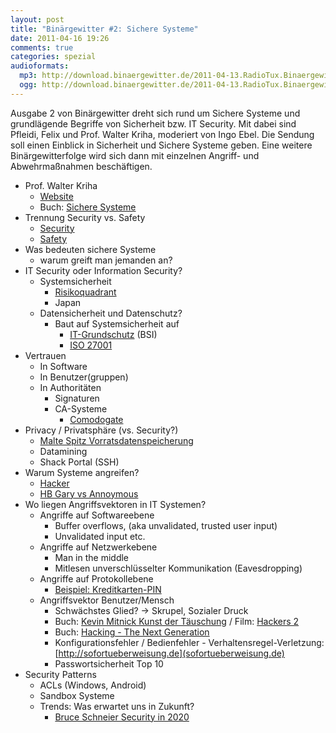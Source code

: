 ```yaml
---
layout: post
title: "Binärgewitter #2: Sichere Systeme"
date: 2011-04-16 19:26
comments: true
categories: spezial
audioformats:
  mp3: http://download.binaergewitter.de/2011-04-13.RadioTux.Binaergewitter.2.mp3
  ogg: http://download.binaergewitter.de/2011-04-13.RadioTux.Binaergewitter.2.ogg
---
```


Ausgabe 2 von Binärgewitter dreht sich rund um Sichere Systeme und grundlägende Begriffe von Sicherheit bzw. IT Security. Mit dabei sind Pfleidi, Felix und Prof. Walter Kriha, moderiert von Ingo Ebel. Die Sendung soll einen Einblick in Sicherheit und Sichere Systeme geben. Eine weitere Binärgewitterfolge wird sich dann mit einzelnen Angriff- und Abwehrmaßnahmen beschäftigen.

* Prof. Walter Kriha
    - [Website](http://kriha.org)
    - Buch: [Sichere Systeme](http://www.amazon.de/gp/product/3540789588/ref=as_li_ss_tl?ie=UTF8&tag=trektrip&amp;linkCode=as2&camp=1638&creative=19454&creativeASIN=3540789588)
* Trennung Security vs. Safety
  - [Security](http://en.wikipedia.org/wiki/Computer_security)
  - [Safety](http://en.wikipedia.org/wiki/Safety)
* Was bedeuten sichere Systeme
  - warum greift man jemanden an?
* IT Security oder Information Security?
  - Systemsicherheit
    * [Risikoquadrant](http://upload.wikimedia.org/wikipedia/commons/8/80/Risk_matrix_with_simple_quadrant_strategy.jpg)
    * Japan
  - Datensicherheit und Datenschutz?
    * Baut auf Systemsicherheit auf
      - [IT-Grundschutz](https://www.bsi.bund.de/DE/Themen/ITGrundschutz/itgrundschutz_node.html) (BSI)
      - [ISO 27001](http://iso27001security.com/)
* Vertrauen
  - In Software
  - In Benutzer(gruppen)
  - In Authoritäten
    * Signaturen
    * CA-Systeme
      - [Comodogate](http://www.f-secure.com/weblog/archives/00002128.html)
* Privacy / Privatsphäre (vs. Security?)
  - [Malte Spitz Vorratsdatenspeicherung](http://www.zeit.de/datenschutz/malte-spitz-vorratsdaten)
  - Datamining
  - Shack Portal (SSH)
* Warum Systeme angreifen?
  - [Hacker](http://de.wikipedia.org/wiki/Hacker)
  - [HB Gary vs Annoymous](http://www.zdnet.de/news/wirtschaft_sicherheit_security_bericht__anonymous__hackt_sicherheitsfirma_story-39001024-41548071-1.htm)
* Wo liegen Angriffsvektoren in IT Systemen?
  - Angriffe auf Softwareebene
    * Buffer overflows, (aka unvalidated, trusted user input)
    * Unvalidated input etc.
  - Angriffe auf Netzwerkebene
    * Man in the middle
    * Mitlesen unverschlüsselter Kommunikation (Eavesdropping)
  - Angriffe auf Protokollebene
    * [Beispiel: Kreditkarten-PIN](http://events.ccc.de/congress/2010/Fahrplan/events/4211.en.html)
  - Angriffsvektor Benutzer/Mensch
    * Schwächstes Glied? -> Skrupel, Sozialer Druck
    * Buch: [Kevin Mitnick Kunst der Täuschung](http://www.amazon.de/gp/product/3826615697/ref=as_li_ss_tl?ie=UTF8&tag=trektrip&linkCode=as2&camp=1638&amp;creative=19454&amp;creativeASIN=3826615697) / Film: [Hackers 2](http://www.imdb.com/title/tt0159784/) 
    * Buch: [Hacking - The Next Generation](http://www.amazon.de/gp/product/0596154577/ref=as_li_ss_tl?ie=UTF8&amp;tag=trektrip&amp;linkCode=as2&amp;camp=1638&amp;creative=19454&amp;creativeASIN=0596154577)
    * Konfigurationsfehler / Bedienfehler - Verhaltensregel-Verletzung: [http://sofortueberweisung.de](sofortueberweisung.de)
    * Passwortsicherheit Top 10
* Security Patterns
  - ACLs (Windows, Android)
  - Sandbox Systeme
  - Trends: Was erwartet uns in Zukunft?
    * [Bruce Schneier Security in 2020](http://www.schneier.com/blog/archives/2010/12/security_in_202.html)

